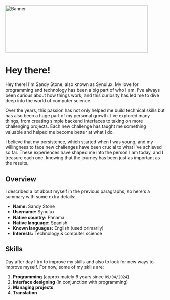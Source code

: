 <img src="https://github.com/synulux/synulux/assets/133937431/8312adc0-4d7e-4b4c-9178-497ffacea542" alt="Banner" width="450" height="150" />

# Hey there!

Hey there! I'm Sandy Stone, also known as Synulux. My love for programming and technology has been a big part of who I am. I've always been curious about how things work, and this curiosity has led me to dive deep into the world of computer science.

Over the years, this passion has not only helped me build technical skills but has also been a huge part of my personal growth. I've explored many things, from creating simple backend interfaces to taking on more challenging projects. Each new challenge has taught me something valuable and helped me become better at what I do.

I believe that my persistence, which started when I was young, and my willingness to face new challenges have been crucial to what I've achieved so far. These experiences have shaped me into the person I am today, and I treasure each one, knowing that the journey has been just as important as the results.

## Overview

I described a lot about myself in the previous paragraphs, so here's a summary with some extra details:

- **Name:** Sandy Stone
- **Username:** Synulux
- **Native country:** Panama
- **Native language:** Spanish
- **Known languages:** English (used primarily)
- **Interests:** Technology & computer science

## Skills

Day after day I try to improve my skills and also to look for new ways to improve myself. For now, some of my skills are:

1. **Programming** (approximately 6 years since `09/04/2024`)
1. **Interface designing** (in conjunction with programming)
1. **Managing projects**
1. **Translation**
